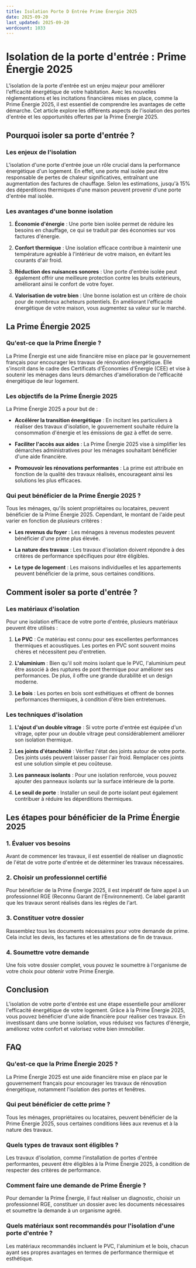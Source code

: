```yaml
---
title: Isolation Porte D Entrée Prime Énergie 2025
date: 2025-09-20
last_updated: 2025-09-20
wordcount: 1033
---
```


# Isolation de la porte d'entrée : Prime Énergie 2025

L'isolation de la porte d'entrée est un enjeu majeur pour améliorer l'efficacité énergétique de votre habitation. Avec les nouvelles réglementations et les incitations financières mises en place, comme la Prime Énergie 2025, il est essentiel de comprendre les avantages de cette démarche. Cet article explore les différents aspects de l'isolation des portes d'entrée et les opportunités offertes par la Prime Énergie 2025.

## Pourquoi isoler sa porte d'entrée ?

### Les enjeux de l'isolation

L'isolation d'une porte d'entrée joue un rôle crucial dans la performance énergétique d'un logement. En effet, une porte mal isolée peut être responsable de pertes de chaleur significatives, entraînant une augmentation des factures de chauffage. Selon les estimations, jusqu'à 15% des déperditions thermiques d'une maison peuvent provenir d'une porte d'entrée mal isolée. 

### Les avantages d'une bonne isolation

1. **Économie d'énergie** : Une porte bien isolée permet de réduire les besoins en chauffage, ce qui se traduit par des économies sur vos factures d'énergie.
   
2. **Confort thermique** : Une isolation efficace contribue à maintenir une température agréable à l'intérieur de votre maison, en évitant les courants d'air froid.

3. **Réduction des nuisances sonores** : Une porte d'entrée isolée peut également offrir une meilleure protection contre les bruits extérieurs, améliorant ainsi le confort de votre foyer.

4. **Valorisation de votre bien** : Une bonne isolation est un critère de choix pour de nombreux acheteurs potentiels. En améliorant l'efficacité énergétique de votre maison, vous augmentez sa valeur sur le marché.

## La Prime Énergie 2025

### Qu'est-ce que la Prime Énergie ?

La Prime Énergie est une aide financière mise en place par le gouvernement français pour encourager les travaux de rénovation énergétique. Elle s'inscrit dans le cadre des Certificats d'Économies d'Énergie (CEE) et vise à soutenir les ménages dans leurs démarches d'amélioration de l'efficacité énergétique de leur logement.

### Les objectifs de la Prime Énergie 2025

La Prime Énergie 2025 a pour but de :

- **Accélérer la transition énergétique** : En incitant les particuliers à réaliser des travaux d'isolation, le gouvernement souhaite réduire la consommation d'énergie et les émissions de gaz à effet de serre.
  
- **Faciliter l'accès aux aides** : La Prime Énergie 2025 vise à simplifier les démarches administratives pour les ménages souhaitant bénéficier d'une aide financière.

- **Promouvoir les rénovations performantes** : La prime est attribuée en fonction de la qualité des travaux réalisés, encourageant ainsi les solutions les plus efficaces.

### Qui peut bénéficier de la Prime Énergie 2025 ?

Tous les ménages, qu'ils soient propriétaires ou locataires, peuvent bénéficier de la Prime Énergie 2025. Cependant, le montant de l'aide peut varier en fonction de plusieurs critères :

- **Les revenus du foyer** : Les ménages à revenus modestes peuvent bénéficier d'une prime plus élevée.
  
- **La nature des travaux** : Les travaux d'isolation doivent répondre à des critères de performance spécifiques pour être éligibles.

- **Le type de logement** : Les maisons individuelles et les appartements peuvent bénéficier de la prime, sous certaines conditions.

## Comment isoler sa porte d'entrée ?

### Les matériaux d'isolation

Pour une isolation efficace de votre porte d'entrée, plusieurs matériaux peuvent être utilisés :

1. **Le PVC** : Ce matériau est connu pour ses excellentes performances thermiques et acoustiques. Les portes en PVC sont souvent moins chères et nécessitent peu d'entretien.

2. **L'aluminium** : Bien qu'il soit moins isolant que le PVC, l'aluminium peut être associé à des ruptures de pont thermique pour améliorer ses performances. De plus, il offre une grande durabilité et un design moderne.

3. **Le bois** : Les portes en bois sont esthétiques et offrent de bonnes performances thermiques, à condition d'être bien entretenues.

### Les techniques d'isolation

1. **L'ajout d'un double vitrage** : Si votre porte d'entrée est équipée d'un vitrage, opter pour un double vitrage peut considérablement améliorer son isolation thermique.

2. **Les joints d'étanchéité** : Vérifiez l'état des joints autour de votre porte. Des joints usés peuvent laisser passer l'air froid. Remplacer ces joints est une solution simple et peu coûteuse.

3. **Les panneaux isolants** : Pour une isolation renforcée, vous pouvez ajouter des panneaux isolants sur la surface intérieure de la porte.

4. **Le seuil de porte** : Installer un seuil de porte isolant peut également contribuer à réduire les déperditions thermiques.

## Les étapes pour bénéficier de la Prime Énergie 2025

### 1. Évaluer vos besoins

Avant de commencer les travaux, il est essentiel de réaliser un diagnostic de l'état de votre porte d'entrée et de déterminer les travaux nécessaires.

### 2. Choisir un professionnel certifié

Pour bénéficier de la Prime Énergie 2025, il est impératif de faire appel à un professionnel RGE (Reconnu Garant de l'Environnement). Ce label garantit que les travaux seront réalisés dans les règles de l'art.

### 3. Constituer votre dossier

Rassemblez tous les documents nécessaires pour votre demande de prime. Cela inclut les devis, les factures et les attestations de fin de travaux.

### 4. Soumettre votre demande

Une fois votre dossier complet, vous pouvez le soumettre à l'organisme de votre choix pour obtenir votre Prime Énergie.

## Conclusion

L'isolation de votre porte d'entrée est une étape essentielle pour améliorer l'efficacité énergétique de votre logement. Grâce à la Prime Énergie 2025, vous pouvez bénéficier d'une aide financière pour réaliser ces travaux. En investissant dans une bonne isolation, vous réduisez vos factures d'énergie, améliorez votre confort et valorisez votre bien immobilier.

## FAQ

### Qu'est-ce que la Prime Énergie 2025 ?

La Prime Énergie 2025 est une aide financière mise en place par le gouvernement français pour encourager les travaux de rénovation énergétique, notamment l'isolation des portes et fenêtres.

### Qui peut bénéficier de cette prime ?

Tous les ménages, propriétaires ou locataires, peuvent bénéficier de la Prime Énergie 2025, sous certaines conditions liées aux revenus et à la nature des travaux.

### Quels types de travaux sont éligibles ?

Les travaux d'isolation, comme l'installation de portes d'entrée performantes, peuvent être éligibles à la Prime Énergie 2025, à condition de respecter des critères de performance.

### Comment faire une demande de Prime Énergie ?

Pour demander la Prime Énergie, il faut réaliser un diagnostic, choisir un professionnel RGE, constituer un dossier avec les documents nécessaires et soumettre la demande à un organisme agréé.

### Quels matériaux sont recommandés pour l'isolation d'une porte d'entrée ?

Les matériaux recommandés incluent le PVC, l'aluminium et le bois, chacun ayant ses propres avantages en termes de performance thermique et esthétique.